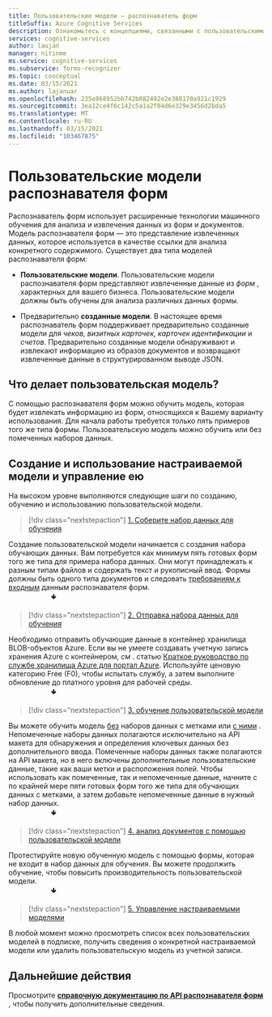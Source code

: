 ```yaml
---
title: Пользовательские модели — распознаватель форм
titleSuffix: Azure Cognitive Services
description: Ознакомьтесь с концепциями, связанными с пользовательскими моделями API распознавателя — использование и ограничения.
services: cognitive-services
author: laujan
manager: nitinme
ms.service: cognitive-services
ms.subservice: forms-recognizer
ms.topic: conceptual
ms.date: 03/15/2021
ms.author: lajanuar
ms.openlocfilehash: 235e868952bb742b082492e2e388170a921c1929
ms.sourcegitcommit: 3ea12ce4f6c142c5a1a2f04d6e329e3456d2bda5
ms.translationtype: MT
ms.contentlocale: ru-RU
ms.lasthandoff: 03/15/2021
ms.locfileid: "103467875"
---
```

# <a name="form-recognizer-custom-models"></a>Пользовательские модели распознавателя форм

Распознаватель форм использует расширенные технологии машинного обучения для анализа и извлечения данных из форм и документов. Модель распознавателя форм — это представление извлеченных данных, которое используется в качестве ссылки для анализа конкретного содержимого. Существует два типа моделей распознавателя форм:

* **Пользовательские модели**. Пользовательские модели распознавателя форм представляют извлеченные данные из _форм_ , характерных для вашего бизнеса. Пользовательские модели должны быть обучены для анализа различных данных формы.

* Предварительно **созданные модели**. В настоящее время распознаватель форм поддерживает предварительно созданные модели для _чеков, визитных карточек, карточек идентификации_ и _счетов_. Предварительно созданные модели обнаруживают и извлекают информацию из образов документов и возвращают извлеченные данные в структурированном выводе JSON.

## <a name="what-does-a-custom-model-do"></a>Что делает пользовательская модель?

С помощью распознавателя форм можно обучить модель, которая будет извлекать информацию из форм, относящихся к Вашему варианту использования. Для начала работы требуется только пять примеров того же типа формы. Пользовательскую модель можно обучить или без помеченных наборов данных.

## <a name="create-use-and-manage-your-custom-model"></a>Создание и использование настраиваемой модели и управление ею

На высоком уровне выполняются следующие шаги по созданию, обучению и использованию пользовательской модели.

> [!div class="nextstepaction"]
> [1. Соберите набор данных для обучения](build-training-data-set.md#custom-model-input-requirements)

Создание пользовательской модели начинается с создания набора обучающих данных. Вам потребуется как минимум пять готовых форм того же типа для примера набора данных. Они могут принадлежать к разным типам файлов и содержать текст и рукописный ввод. Формы должны быть одного типа документов и следовать [требованиям к входным](build-training-data-set.md#custom-model-input-requirements) данным распознавателя форм.  
&emsp;&emsp;&emsp;&emsp;&emsp;&emsp;&#129155;

> [!div class="nextstepaction"]
> [2. Отправка набора данных для обучения](build-training-data-set.md#upload-your-training-data)

Необходимо отправить обучающие данные в контейнер хранилища BLOB-объектов Azure. Если вы не умеете создавать учетную запись хранения Azure с контейнером, *см* . статью [Краткое руководство по службе хранилища Azure для портал Azure](../../storage/blobs/storage-quickstart-blobs-portal.md). Используйте ценовую категорию Free (F0), чтобы испытать службу, а затем выполните обновление до платного уровня для рабочей среды.  
&emsp;&emsp;&emsp;&emsp;&emsp;&emsp;&#129155;
> [!div class="nextstepaction"]
> [3. обучение пользовательской модели](quickstarts/client-library.md#train-a-custom-model)

Вы можете обучить модель [без](quickstarts/client-library.md#train-a-model-without-labels) наборов данных с метками или [с ними](quickstarts/client-library.md#train-a-model-with-labels) . Непомеченные наборы данных полагаются исключительно на API макета для обнаружения и определения ключевых данных без дополнительного ввода. Помеченные наборы данных также полагаются на API макета, но в него включены дополнительные пользовательские данные, такие как ваши метки и расположения полей. Чтобы использовать как помеченные, так и непомеченные данные, начните с по крайней мере пяти готовых форм того же типа для обучающих данных с метками, а затем добавьте непомеченные данные в нужный набор данных.  
&emsp;&emsp;&emsp;&emsp;&emsp;&emsp;&#129155;  

>[!div class="nextstepaction"]
> [4. анализ документов с помощью пользовательской модели](quickstarts/client-library.md#analyze-forms-with-a-custom-model)

Протестируйте новую обученную модель с помощью формы, которая не входит в набор данных для обучения. Вы можете продолжить обучение, чтобы повысить производительность пользовательской модели.  
&emsp;&emsp;&emsp;&emsp;&emsp;&emsp;&#129155;

> [!div class="nextstepaction"]
> [5. Управление настраиваемыми моделями](quickstarts/client-library.md#manage-custom-models)

В любой момент можно просмотреть список всех пользовательских моделей в подписке, получить сведения о конкретной настраиваемой модели или удалить пользовательскую модель из учетной записи.

## <a name="next-steps"></a>Дальнейшие действия

Просмотрите **[справочную документацию по API распознавателя форм](https://westcentralus.dev.cognitive.microsoft.com/docs/services/form-recognizer-api-v2-1-preview-3/operations/5ed8c9843c2794cbb1a96291)** , чтобы получить дополнительные сведения.
>
